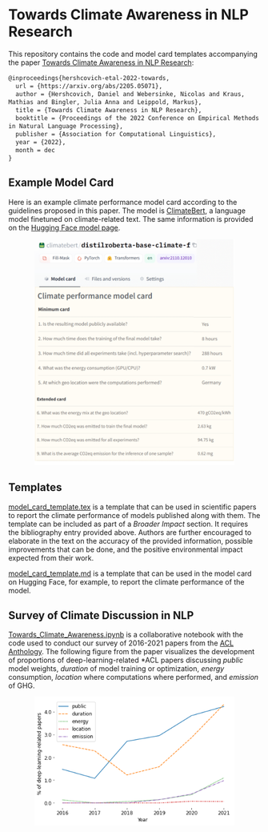 # Towards Climate Awareness in NLP Research
This repository contains the code and model card templates accompanying the paper [Towards Climate Awareness in NLP Research](https://arxiv.org/abs/2205.05071):

```
@inproceedings{hershcovich-etal-2022-towards,
  url = {https://arxiv.org/abs/2205.05071},
  author = {Hershcovich, Daniel and Webersinke, Nicolas and Kraus, Mathias and Bingler, Julia Anna and Leippold, Markus},
  title = {Towards Climate Awareness in NLP Research},
  booktitle = {Proceedings of the 2022 Conference on Empirical Methods in Natural Language Processing},
  publisher = {Association for Computational Linguistics},
  year = {2022},
  month = dec
} 
```

## Example Model Card

Here is an example climate performance model card according to the guidelines proposed in this paper. The model is [ClimateBert](https://climatebert.ai/), a language model finetuned on climate-related text. The same information is provided on the [Hugging Face model page](https://huggingface.co/climatebert).

<p align="center">
<img src="model_card_climatebert.png" width="400">
</p>

## Templates

[model_card_template.tex](model_card_template.tex) is a template that can be used in scientific papers to report the climate performance of models published along with them. The template can be included as part of a *Broader Impact* section. It requires the bibliography entry provided above. Authors are further encouraged to elaborate in the text on the accuracy of the provided information, possible improvements that can be done, and the positive environmental impact expected from their work.

[model_card_template.md](model_card_template.md) is a template that can be used in the model card on Hugging Face, for example, to report the climate performance of the model.

## Survey of Climate Discussion in NLP

[Towards_Climate_Awareness.ipynb](Towards_Climate_Awareness.ipynb) is a collaborative notebook with the code used to conduct our survey of 2016-2021 papers from the [ACL Anthology](https://aclanthology.org/).
The following figure from the paper visualizes the development of proportions of deep-learning-related *ACL papers discussing *public* model weights, *duration* of model training or optimization, *energy* consumption, *location* where computations where performed, and *emission* of GHG.

<p align="center">
<img src="survey_proportions.png" width="400">
</p>

